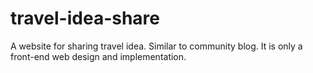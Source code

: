 # travel-idea-share
A website for sharing travel idea. Similar to community blog.  It is only a front-end web design and implementation. 
